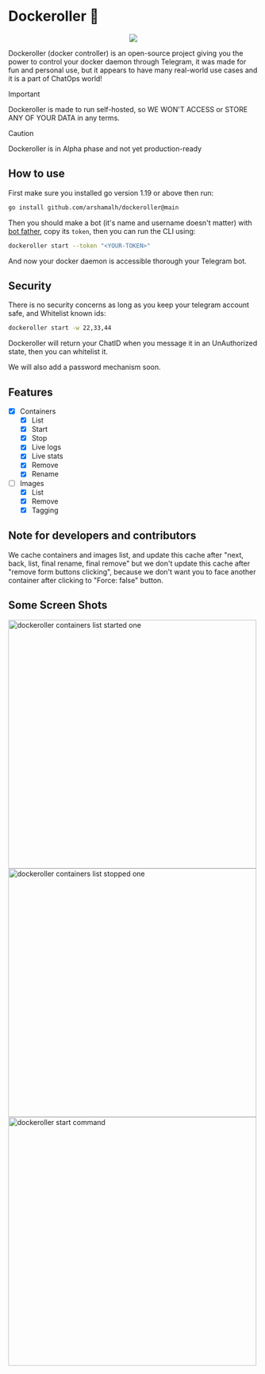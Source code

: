 # Dockeroller 🐳
<p align=center>
 <a href="https://codecov.io/github/arshamalh/dockeroller"> 
  <img src="https://codecov.io/github/arshamalh/dockeroller/branch/main/graph/badge.svg?token=KRK0L1IT5F"/> 
 </a>
</p>

Dockeroller (docker controller) is an open-source project giving you the power to control your docker daemon through Telegram, it was made for fun and personal use, but it appears to have many real-world use cases and it is a part of ChatOps world!

> [!IMPORTANT]
> Dockeroller is made to run self-hosted, so WE WON'T ACCESS or STORE ANY OF YOUR DATA in any terms.

> [!CAUTION]
> Dockeroller is in Alpha phase and not yet production-ready

## How to use
First make sure you installed go version 1.19 or above then run:
````bash
go install github.com/arshamalh/dockeroller@main
````
Then you should make a bot (it's name and username doesn't matter) with [bot father](https://t.me/BotFather), copy its `token`, then you can run the CLI using:
```bash
dockeroller start --token "<YOUR-TOKEN>"
```
And now your docker daemon is accessible thorough your Telegram bot.

## Security
There is no security concerns as long as you keep your telegram account safe, and Whitelist known ids:
```bash
dockeroller start -w 22,33,44
```
Dockeroller will return your ChatID when you message it in an UnAuthorized state, then you can whitelist it.

We will also add a password mechanism soon.

## Features
- [x] Containers
    - [x] List
    - [x] Start
    - [x] Stop
    - [x] Live logs
    - [x] Live stats
    - [x] Remove
    - [x] Rename
- [ ] Images
    - [x] List
    - [x] Remove
    - [x] Tagging

## Note for developers and contributors
We cache containers and images list, and update this cache after "next, back, list, final rename, final remove" but we don't update this cache after "remove form buttons clicking", because we don't want you to face another container after clicking to "Force: false" button.

## Some Screen Shots
<img src="assets/containerslist_started_one.jpeg" alt="dockeroller containers list started one" width="500"/>
<img src="assets/containerslist_stopped_one.jpeg" alt="dockeroller containers list stopped one" width="500"/>
<img src="assets/start_command.jpeg" alt="dockeroller start command" width="500"/>
